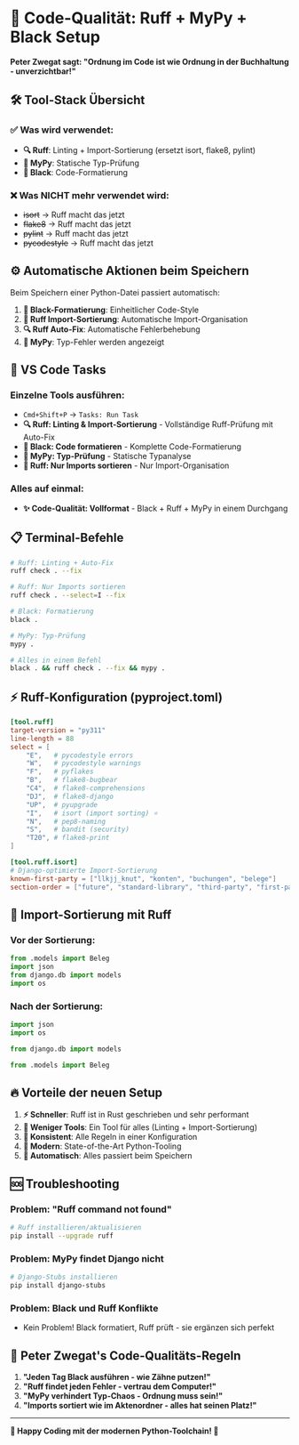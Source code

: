 # 🔧 Code-Qualität: Ruff + MyPy + Black Setup

**Peter Zwegat sagt: "Ordnung im Code ist wie Ordnung in der Buchhaltung - unverzichtbar!"**

## 🛠️ **Tool-Stack Übersicht**

### ✅ **Was wird verwendet:**
- **🔍 Ruff**: Linting + Import-Sortierung (ersetzt isort, flake8, pylint)
- **🔬 MyPy**: Statische Typ-Prüfung
- **🎨 Black**: Code-Formatierung

### ❌ **Was NICHT mehr verwendet wird:**
- ~~isort~~ → Ruff macht das jetzt
- ~~flake8~~ → Ruff macht das jetzt  
- ~~pylint~~ → Ruff macht das jetzt
- ~~pycodestyle~~ → Ruff macht das jetzt

## ⚙️ **Automatische Aktionen beim Speichern**

Beim Speichern einer Python-Datei passiert automatisch:

1. **🎨 Black-Formatierung**: Einheitlicher Code-Style
2. **📝 Ruff Import-Sortierung**: Automatische Import-Organisation
3. **🔍 Ruff Auto-Fix**: Automatische Fehlerbehebung
4. **🔬 MyPy**: Typ-Fehler werden angezeigt

## 🚀 **VS Code Tasks**

### Einzelne Tools ausführen:
- `Cmd+Shift+P` → `Tasks: Run Task`
- **🔍 Ruff: Linting & Import-Sortierung** - Vollständige Ruff-Prüfung mit Auto-Fix
- **🎨 Black: Code formatieren** - Komplette Code-Formatierung  
- **🔬 MyPy: Typ-Prüfung** - Statische Typanalyse
- **📝 Ruff: Nur Imports sortieren** - Nur Import-Organisation

### Alles auf einmal:
- **✨ Code-Qualität: Vollformat** - Black + Ruff + MyPy in einem Durchgang

## 📋 **Terminal-Befehle**

```bash
# Ruff: Linting + Auto-Fix
ruff check . --fix

# Ruff: Nur Imports sortieren  
ruff check . --select=I --fix

# Black: Formatierung
black .

# MyPy: Typ-Prüfung
mypy .

# Alles in einem Befehl
black . && ruff check . --fix && mypy .
```

## ⚡ **Ruff-Konfiguration (pyproject.toml)**

```toml
[tool.ruff]
target-version = "py311"
line-length = 88
select = [
    "E",   # pycodestyle errors
    "W",   # pycodestyle warnings  
    "F",   # pyflakes
    "B",   # flake8-bugbear
    "C4",  # flake8-comprehensions
    "DJ",  # flake8-django
    "UP",  # pyupgrade
    "I",   # isort (import sorting) ⭐
    "N",   # pep8-naming
    "S",   # bandit (security)
    "T20", # flake8-print
]

[tool.ruff.isort]
# Django-optimierte Import-Sortierung
known-first-party = ["llkjj_knut", "konten", "buchungen", "belege"]
section-order = ["future", "standard-library", "third-party", "first-party", "local-folder"]
```

## 🎯 **Import-Sortierung mit Ruff**

### Vor der Sortierung:
```python
from .models import Beleg
import json
from django.db import models
import os
```

### Nach der Sortierung:
```python
import json
import os

from django.db import models

from .models import Beleg
```

## 🔥 **Vorteile der neuen Setup**

1. **⚡ Schneller**: Ruff ist in Rust geschrieben und sehr performant
2. **🔧 Weniger Tools**: Ein Tool für alles (Linting + Import-Sortierung)
3. **🎯 Konsistent**: Alle Regeln in einer Konfiguration
4. **🐍 Modern**: State-of-the-Art Python-Tooling
5. **🔄 Automatisch**: Alles passiert beim Speichern

## 🆘 **Troubleshooting**

### Problem: "Ruff command not found"
```bash
# Ruff installieren/aktualisieren
pip install --upgrade ruff
```

### Problem: MyPy findet Django nicht
```bash
# Django-Stubs installieren
pip install django-stubs
```

### Problem: Black und Ruff Konflikte
- Kein Problem! Black formatiert, Ruff prüft - sie ergänzen sich perfekt

## 🎪 **Peter Zwegat's Code-Qualitäts-Regeln**

1. **"Jeden Tag Black ausführen - wie Zähne putzen!"**
2. **"Ruff findet jeden Fehler - vertrau dem Computer!"**  
3. **"MyPy verhindert Typ-Chaos - Ordnung muss sein!"**
4. **"Imports sortiert wie im Aktenordner - alles hat seinen Platz!"**

---

**🎉 Happy Coding mit der modernen Python-Toolchain! 🎉**
